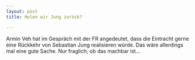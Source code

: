 ```yaml
---
layout: post
title: Holen wir Jung zurück?

---
```


Armin Veh hat im Gespräch mit der FR angedeutet, dass die Eintracht gerne eine Rückkehr von Sebastian Jung realisieren würde. Das wäre allerdings mal eine gute Sache. Nur fraglich, ob das machbar ist...


